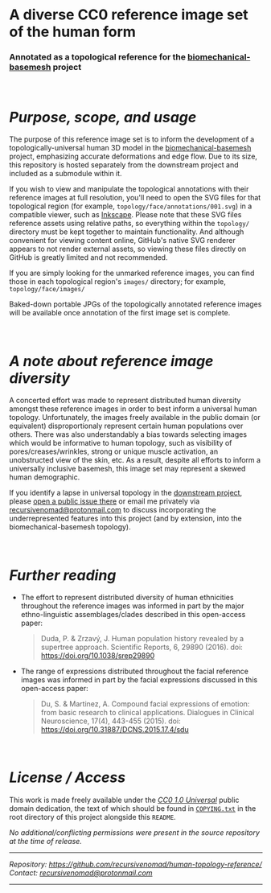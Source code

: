**A diverse CC0 reference image set of the human form**
=======================================================

### Annotated as a topological reference for the [biomechanical-basemesh][URL-basemesh] project

&nbsp;



***Purpose, scope, and usage***
===============================

The purpose of this reference image set is to inform the development of a topologically-universal human 3D model in the [biomechanical-basemesh][URL-basemesh] project, emphasizing accurate deformations and edge flow.
Due to its size, this repository is hosted separately from the downstream project and included as a submodule within it.

If you wish to view and manipulate the topological annotations with their reference images at full resolution, you'll need to open the SVG files for that topological region (for example, `topology/face/annotations/001.svg`) in a compatible viewer, such as [Inkscape][URL-Inkscape].
Please note that these SVG files reference assets using relative paths, so everything within the `topology/` directory must be kept together to maintain functionality.
And although convenient for viewing content online, GitHub's native SVG renderer appears to not render external assets, so viewing these files directly on GitHub is greatly limited and not recommended.

If you are simply looking for the unmarked reference images, you can find those in each topological region's `images/` directory; for example, `topology/face/images/`

Baked-down portable JPGs of the topologically annotated reference images will be available once annotation of the first image set is complete.

&nbsp;



***A note about reference image diversity***
============================================

A concerted effort was made to represent distributed human diversity amongst these reference images in order to best inform a universal human topology.
Unfortunately, the images freely available in the public domain (or equivalent) disproportionaly represent certain human populations over others.
There was also understandably a bias towards selecting images which would be informative to human topology, such as visibility of pores/creases/wrinkles, strong or unique muscle activation, an unobstructed view of the skin, etc.
As a result, despite all efforts to inform a universally inclusive basemesh, this image set may represent a skewed human demographic.

If you identify a lapse in universal topology in the [downstream project][URL-basemesh], please [open a public issue there][URL-New-Issue] or email me privately via <recursivenomad@protonmail.com> to discuss incorporating the underrepresented features into this project (and by extension, into the biomechanical-basemesh topology).

&nbsp;



***Further reading***
=====================

- The effort to represent distributed diversity of human ethnicities throughout the reference images was informed in part by the major ethno-linguistic assemblages/clades described in this open-access paper:
  
    > Duda, P. & Zrzavý, J. Human population history revealed by a supertree approach. Scientific Reports, 6, 29890 (2016). doi: https://doi.org/10.1038/srep29890

- The range of expressions distributed throughout the facial reference images was informed in part by the facial expressions discussed in this open-access paper:

    > Du, S. & Martinez, A. Compound facial expressions of emotion: from basic research to clinical applications. Dialogues in Clinical Neuroscience, 17(4), 443-455 (2015). doi: https://doi.org/10.31887/DCNS.2015.17.4/sdu

&nbsp;



***License / Access***
======================

This work is made freely available under the [*CC0 1.0 Universal*][URL-CC0] public domain dedication, the text of which should be found in [`COPYING.txt`](./COPYING.txt) in the root directory of this project alongside this `README`.

*No additional/conflicting permissions were present in the source repository at the time of release.*

----------------------

*Repository: <https://github.com/recursivenomad/human-topology-reference/>*  
*Contact: <recursivenomad@protonmail.com>*

----------------------



[URL-CC0]: <https://creativecommons.org/publicdomain/zero/1.0/>

[URL-basemesh]: <https://gitlab.com/recursivenomad/biomechanical-basemesh/>
[URL-New-Issue]: <https://gitlab.com/recursivenomad/biomechanical-basemesh/-/issues/new>

[URL-Inkscape]: <https://inkscape.org/release/inkscape-1.3.2/>
